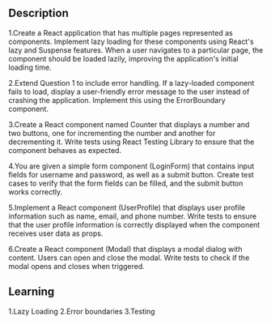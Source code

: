## Description

1.Create a React application that has multiple pages represented as components. Implement lazy loading for these components using React's lazy and Suspense features. When a user navigates to a particular page, the component should be loaded lazily, improving the application's initial loading time.

2.Extend Question 1 to include error handling. If a lazy-loaded component fails to load, display a user-friendly error message to the user instead of crashing the application. Implement this using the ErrorBoundary component.

3.Create a React component named Counter that displays a number and two buttons, one for incrementing the number and another for decrementing it. Write tests using React Testing Library to ensure that the component behaves as expected.

4.You are given a simple form component (LoginForm) that contains input fields for username and password, as well as a submit button. Create test cases to verify that the form fields can be filled, and the submit button works correctly.

5.Implement a React component (UserProfile) that displays user profile information such as name, email, and phone number. Write tests to ensure that the user profile information is correctly displayed when the component receives user data as props.

6.Create a React component (Modal) that displays a modal dialog with content. Users can open and close the modal. Write tests to check if the modal opens and closes when triggered.

## Learning

1.Lazy Loading
2.Error boundaries
3.Testing

